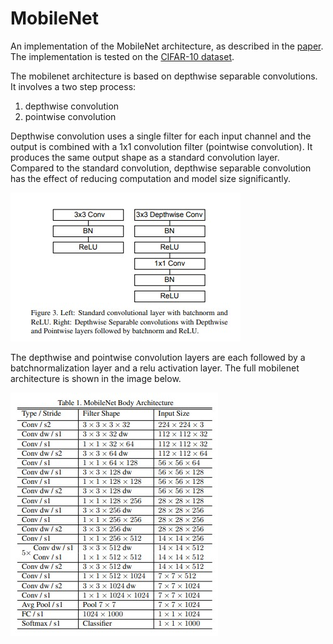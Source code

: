 # MobileNet

An implementation of the MobileNet architecture, as described in the [paper](https://arxiv.org/pdf/1704.04861v1.pdf). <br>
The implementation is tested on the [CIFAR-10 dataset](https://www.cs.toronto.edu/~kriz/cifar.html).

The mobilenet architecture is based on depthwise separable convolutions. It involves a two step process:
  1. depthwise convolution
  2. pointwise convolution
  
Depthwise convolution uses a single filter for each input channel and the output is combined with a 1x1 convolution filter (pointwise convolution). It produces the same output shape as a standard convolution layer. <br>
Compared to the standard convolution, depthwise separable convolution has the effect of reducing computation and model size significantly.

<img src="assets/standard_DS_convolutions.jpg">

The depthwise and pointwise convolution layers are each followed by a batchnormalization layer and a relu activation layer.
The full mobilenet architecture is shown in the image below. <br>

<img src="assets/mobilenet.jpg">

